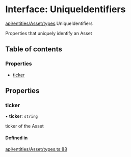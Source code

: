 # Interface: UniqueIdentifiers

[api/entities/Asset/types](../wiki/api.entities.Asset.types).UniqueIdentifiers

Properties that uniquely identify an Asset

## Table of contents

### Properties

- [ticker](../wiki/api.entities.Asset.types.UniqueIdentifiers#ticker)

## Properties

### ticker

• **ticker**: `string`

ticker of the Asset

#### Defined in

[api/entities/Asset/types.ts:88](https://github.com/PolymeshAssociation/polymesh-sdk/blob/88db4a91/src/api/entities/Asset/types.ts#L88)
